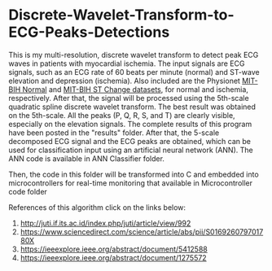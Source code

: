 # Discrete-Wavelet-Transform-to-ECG-Peaks-Detections

This is my multi-resolution, discrete wavelet transform to detect peak ECG waves in patients with myocardial ischemia. The input signals are ECG signals, such as an ECG rate of 60 beats per minute (normal) and ST-wave elevation and depression (ischemia). Also included are the Physionet [MIT-BIH Normal](https://archive.physionet.org/cgi-bin/atm/ATM) and [MIT-BIH ST Change datasets](https://archive.physionet.org/cgi-bin/atm/ATM), for normal and ischemia, respectively.  After that, the signal will be processed using the 5th-scale quadratic spline discrete wavelet transform. The best result was obtained on the 5th-scale. All the peaks (P, Q, R, S, and T) are clearly visible, especially on the elevation signals. The complete results of this program have been posted in the "results" folder. After that, the 5-scale decomposed ECG signal and the ECG peaks are obtained, which can be used for classification input using an artificial neural network (ANN). The ANN code is available in ANN Classifier folder.

Then, the code in this folder will be transformed into C and embedded into microcontrollers for real-time monitoring that available in Microcontroller code folder

References of this algorithm click on the links below:
1. http://juti.if.its.ac.id/index.php/juti/article/view/992
2. https://www.sciencedirect.com/science/article/abs/pii/S016926079701780X
3. https://ieeexplore.ieee.org/abstract/document/5412588
4. https://ieeexplore.ieee.org/abstract/document/1275572
